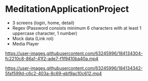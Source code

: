 # MeditationApplicationProject
- 3 screens (login, home, detail) <br>
- Regex (Password consists minimum 6 characters with at least 1 uppercase character, 1 number)<br>
- Mock data (Link rot)<br>
- Media Player<br>


https://user-images.githubusercontent.com/63245996/184134304-fc2210c8-86a1-41f2-ade7-f1f9410ba40a.mp4



https://user-images.githubusercontent.com/63245996/184134342-5faf599d-c6c2-403a-8c69-ebf9ac10c612.mp4


